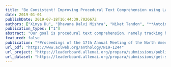 ```yaml
---
title: "Be Consistent! Improving Procedural Text Comprehension using Label Consistency"
date: 2019-01-01
publishDate: 2019-07-18T16:44:39.702667Z
authors: ["Xinya Du", "Bhavana Dalvi Mishra", "Niket Tandon", "**Antoine Bosselut**", "Wen-tau Yih", "Peter Clark", "Claire Cardie"]
publication_types: ["1"]
abstract: "Our goal is procedural text comprehension, namely tracking how the properties of entities (e.g., their location) change with time given a procedural text (e.g., a paragraph about photosynthesis, a recipe). This task is challenging as the world is changing throughout the text, and despite recent advances, current systems still struggle with this task. Our approach is to leverage the fact that, for many procedural texts, multiple independent descriptions are readily available, and that predictions from them should be consistent (label consistency). We present a new learning framework that leverages label consistency during training, allowing consistency bias to be built into the model. Evaluation on a standard benchmark dataset for procedural text, ProPara (Dalvi et al., 2018), shows that our approach significantly improves prediction performance (F1) over prior state-of-the-art systems."
featured: false
publication: "*Proceedings of the 17th Annual Meeting of the North American Association for Computational Linguistics (NAACL)*"
url_pdf: "https://www.aclweb.org/anthology/N19-1244"
url_project: "https://leaderboard.allenai.org/propara/submissions/public"
url_dataset: "https://leaderboard.allenai.org/propara/submissions/get-started"
---
```


